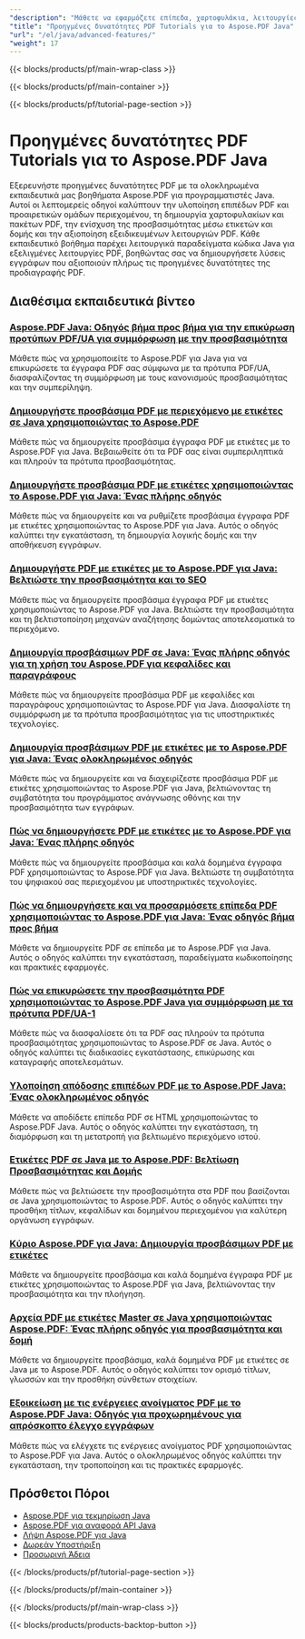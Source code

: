 ```yaml
---
"description": "Μάθετε να εφαρμόζετε επίπεδα, χαρτοφυλάκια, λειτουργίες προσβασιμότητας και προηγμένες λειτουργίες PDF με αυτά τα σεμινάρια Java για το Aspose.PDF."
"title": "Προηγμένες δυνατότητες PDF Tutorials για το Aspose.PDF Java"
"url": "/el/java/advanced-features/"
"weight": 17
---
```


{{< blocks/products/pf/main-wrap-class >}}

{{< blocks/products/pf/main-container >}}

{{< blocks/products/pf/tutorial-page-section >}}
# Προηγμένες δυνατότητες PDF Tutorials για το Aspose.PDF Java

Εξερευνήστε προηγμένες δυνατότητες PDF με τα ολοκληρωμένα εκπαιδευτικά μας βοηθήματα Aspose.PDF για προγραμματιστές Java. Αυτοί οι λεπτομερείς οδηγοί καλύπτουν την υλοποίηση επιπέδων PDF και προαιρετικών ομάδων περιεχομένου, τη δημιουργία χαρτοφυλακίων και πακέτων PDF, την ενίσχυση της προσβασιμότητας μέσω ετικετών και δομής και την αξιοποίηση εξειδικευμένων λειτουργιών PDF. Κάθε εκπαιδευτικό βοήθημα παρέχει λειτουργικά παραδείγματα κώδικα Java για εξελιγμένες λειτουργίες PDF, βοηθώντας σας να δημιουργήσετε λύσεις εγγράφων που αξιοποιούν πλήρως τις προηγμένες δυνατότητες της προδιαγραφής PDF.

## Διαθέσιμα εκπαιδευτικά βίντεο

### [Aspose.PDF Java: Οδηγός βήμα προς βήμα για την επικύρωση προτύπων PDF/UA για συμμόρφωση με την προσβασιμότητα](./validate-pdf-ua-aspose-java-guide/)
Μάθετε πώς να χρησιμοποιείτε το Aspose.PDF για Java για να επικυρώσετε τα έγγραφα PDF σας σύμφωνα με τα πρότυπα PDF/UA, διασφαλίζοντας τη συμμόρφωση με τους κανονισμούς προσβασιμότητας και την συμπερίληψη.

### [Δημιουργήστε προσβάσιμα PDF με περιεχόμενο με ετικέτες σε Java χρησιμοποιώντας το Aspose.PDF](./create-accessible-pdfs-tagged-content-java-aspose-pdf/)
Μάθετε πώς να δημιουργείτε προσβάσιμα έγγραφα PDF με ετικέτες με το Aspose.PDF για Java. Βεβαιωθείτε ότι τα PDF σας είναι συμπεριληπτικά και πληρούν τα πρότυπα προσβασιμότητας.

### [Δημιουργήστε προσβάσιμα PDF με ετικέτες χρησιμοποιώντας το Aspose.PDF για Java: Ένας πλήρης οδηγός](./aspose-pdf-java-create-tagged-pdfs/)
Μάθετε πώς να δημιουργείτε και να ρυθμίζετε προσβάσιμα έγγραφα PDF με ετικέτες χρησιμοποιώντας το Aspose.PDF για Java. Αυτός ο οδηγός καλύπτει την εγκατάσταση, τη δημιουργία λογικής δομής και την αποθήκευση εγγράφων.

### [Δημιουργήστε PDF με ετικέτες με το Aspose.PDF για Java: Βελτιώστε την προσβασιμότητα και το SEO](./create-tagged-pdf-aspose-java/)
Μάθετε πώς να δημιουργείτε προσβάσιμα έγγραφα PDF με ετικέτες χρησιμοποιώντας το Aspose.PDF για Java. Βελτιώστε την προσβασιμότητα και τη βελτιστοποίηση μηχανών αναζήτησης δομώντας αποτελεσματικά το περιεχόμενο.

### [Δημιουργία προσβάσιμων PDF σε Java: Ένας πλήρης οδηγός για τη χρήση του Aspose.PDF για κεφαλίδες και παραγράφους](./accessible-pdfs-aspose-pdf-java/)
Μάθετε πώς να δημιουργείτε προσβάσιμα PDF με κεφαλίδες και παραγράφους χρησιμοποιώντας το Aspose.PDF για Java. Διασφαλίστε τη συμμόρφωση με τα πρότυπα προσβασιμότητας για τις υποστηρικτικές τεχνολογίες.

### [Δημιουργία προσβάσιμων PDF με ετικέτες με το Aspose.PDF για Java: Ένας ολοκληρωμένος οδηγός](./aspose-pdf-java-tagged-pdfs-creation/)
Μάθετε πώς να δημιουργείτε και να διαχειρίζεστε προσβάσιμα PDF με ετικέτες χρησιμοποιώντας το Aspose.PDF για Java, βελτιώνοντας τη συμβατότητα του προγράμματος ανάγνωσης οθόνης και την προσβασιμότητα των εγγράφων.

### [Πώς να δημιουργήσετε PDF με ετικέτες με το Aspose.PDF για Java: Ένας πλήρης οδηγός](./create-tagged-pdfs-aspose-pdf-java/)
Μάθετε πώς να δημιουργείτε προσβάσιμα και καλά δομημένα έγγραφα PDF χρησιμοποιώντας το Aspose.PDF για Java. Βελτιώστε τη συμβατότητα του ψηφιακού σας περιεχομένου με υποστηρικτικές τεχνολογίες.

### [Πώς να δημιουργήσετε και να προσαρμόσετε επίπεδα PDF χρησιμοποιώντας το Aspose.PDF για Java: Ένας οδηγός βήμα προς βήμα](./create-pdf-layers-aspose-java/)
Μάθετε να δημιουργείτε PDF σε επίπεδα με το Aspose.PDF για Java. Αυτός ο οδηγός καλύπτει την εγκατάσταση, παραδείγματα κωδικοποίησης και πρακτικές εφαρμογές.

### [Πώς να επικυρώσετε την προσβασιμότητα PDF χρησιμοποιώντας το Aspose.PDF Java για συμμόρφωση με τα πρότυπα PDF/UA-1](./validate-pdf-accessibility-aspose-java/)
Μάθετε πώς να διασφαλίσετε ότι τα PDF σας πληρούν τα πρότυπα προσβασιμότητας χρησιμοποιώντας το Aspose.PDF σε Java. Αυτός ο οδηγός καλύπτει τις διαδικασίες εγκατάστασης, επικύρωσης και καταγραφής αποτελεσμάτων.

### [Υλοποίηση απόδοσης επιπέδων PDF με το Aspose.PDF Java: Ένας ολοκληρωμένος οδηγός](./aspose-pdf-java-layer-rendering-guide/)
Μάθετε να αποδίδετε επίπεδα PDF σε HTML χρησιμοποιώντας το Aspose.PDF Java. Αυτός ο οδηγός καλύπτει την εγκατάσταση, τη διαμόρφωση και τη μετατροπή για βελτιωμένο περιεχόμενο ιστού.

### [Ετικέτες PDF σε Java με το Aspose.PDF: Βελτίωση Προσβασιμότητας και Δομής](./java-pdf-tagging-aspose-pdf-enhancement/)
Μάθετε πώς να βελτιώσετε την προσβασιμότητα στα PDF που βασίζονται σε Java χρησιμοποιώντας το Aspose.PDF. Αυτός ο οδηγός καλύπτει την προσθήκη τίτλων, κεφαλίδων και δομημένου περιεχομένου για καλύτερη οργάνωση εγγράφων.

### [Κύριο Aspose.PDF για Java: Δημιουργία προσβάσιμων PDF με ετικέτες](./master-aspose-pdf-java-tagged-pdfs/)
Μάθετε να δημιουργείτε προσβάσιμα και καλά δομημένα έγγραφα PDF με ετικέτες χρησιμοποιώντας το Aspose.PDF για Java, βελτιώνοντας την προσβασιμότητα και την πλοήγηση.

### [Αρχεία PDF με ετικέτες Master σε Java χρησιμοποιώντας Aspose.PDF: Ένας πλήρης οδηγός για προσβασιμότητα και δομή](./master-tagged-pdfs-java-aspose-pdf-guide/)
Μάθετε να δημιουργείτε προσβάσιμα, καλά δομημένα PDF με ετικέτες σε Java με το Aspose.PDF. Αυτός ο οδηγός καλύπτει τον ορισμό τίτλων, γλωσσών και την προσθήκη σύνθετων στοιχείων.

### [Εξοικείωση με τις ενέργειες ανοίγματος PDF με το Aspose.PDF Java: Οδηγός για προχωρημένους για απρόσκοπτο έλεγχο εγγράφων](./mastering-pdf-open-actions-aspose-pdf-java/)
Μάθετε πώς να ελέγχετε τις ενέργειες ανοίγματος PDF χρησιμοποιώντας το Aspose.PDF για Java. Αυτός ο ολοκληρωμένος οδηγός καλύπτει την εγκατάσταση, την τροποποίηση και τις πρακτικές εφαρμογές.

## Πρόσθετοι Πόροι

- [Aspose.PDF για τεκμηρίωση Java](https://docs.aspose.com/pdf/java/)
- [Aspose.PDF για αναφορά API Java](https://reference.aspose.com/pdf/java/)
- [Λήψη Aspose.PDF για Java](https://releases.aspose.com/pdf/java/)
- [Δωρεάν Υποστήριξη](https://forum.aspose.com/)
- [Προσωρινή Άδεια](https://purchase.aspose.com/temporary-license/)

{{< /blocks/products/pf/tutorial-page-section >}}

{{< /blocks/products/pf/main-container >}}

{{< /blocks/products/pf/main-wrap-class >}}

{{< blocks/products/products-backtop-button >}}